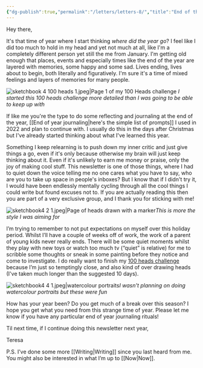 ```yaml
---
{"dg-publish":true,"permalink":"/letters/letters-8/","title":"End of the year and 100 heads","tags":["letters"],"noteIcon":"","created":"2023-12-19"}
---
```


Hey there,

It's that time of year where I start thinking *where did the year go*? I feel like I did too much to hold in my head and yet not much at all, like I'm a completely different person yet still the me from January. I'm getting old enough that places, events and especially times like the end of the year are layered with memories, some happy and some sad. Lives ending, lives about to begin, both literally and figuratively. I'm sure it's a time of mixed feelings and layers of memories for many people.

![sketchbook 4 100 heads 1.jpeg|Page 1 of my 100 Heads challenge](/img/user/assets/sketchbook%204%20100%20heads%201.jpeg) *I started this 100 heads challenge more detailed than I was going to be able to keep up with*

If like me you're the type to do some reflecting and journaling at the end of the year, [[End of year journaling\|here's the simple list of prompts]] I used in 2022 and plan to continue with. I usually do this in the days after Christmas but I've already started thinking about what I've learned this year.

Something I keep relearning is to push down my inner critic and just give things a go, even if it's only because otherwise my brain will just keep thinking about it. Even if it's unlikely to earn me money or praise, only the joy of making cool stuff. This newsletter is one of those things, where I had to quiet down the voice telling me no one cares what you have to say, who are you to take up space in people's inboxes? But I know that if I didn't try it, I would have been endlessly mentally cycling through all the cool things I could write but found excuses not to. If you are actually reading this then you are part of a very exclusive group, and I thank you for sticking with me!

![sketchbook4 2 1.jpeg|Page of heads drawn with a marker](/img/user/assets/sketchbook4%202%201.jpeg)*This is more the style I was aiming for*

I’m trying to remember to not put expectations on myself over this holiday period. Whilst I’ll have a couple of weeks off of work, the work of a parent of young kids never really ends. There will be some quiet moments whilst they play with new toys or watch too much tv (“quiet” is relative) for me to scribble some thoughts or sneak in some painting before they notice and come to investigate. I do really want to finish my [100 heads challenge](https://www.youtube.com/watch?v=0A_kQsxeeTE) because I’m just so temptingly close, and also kind of over drawing heads (I've taken much longer than the suggested 10 days).

![sketchbook4 4 1.jpeg|watercolour portraits](/img/user/assets/sketchbook4%204%201.jpeg)*I wasn't planning on doing watercolour portraits but these were fun*

How has your year been? Do you get much of a break over this season? I hope you get what you need from this strange time of year. Please let me know if you have any particular end of year journaling rituals!

Til next time, if I continue doing this newsletter next year,

Teresa 

P.S. I’ve done some more [[Writing\|Writing]] since you last heard from me. You might also be interested in what I’m up to [[Now\|Now]].